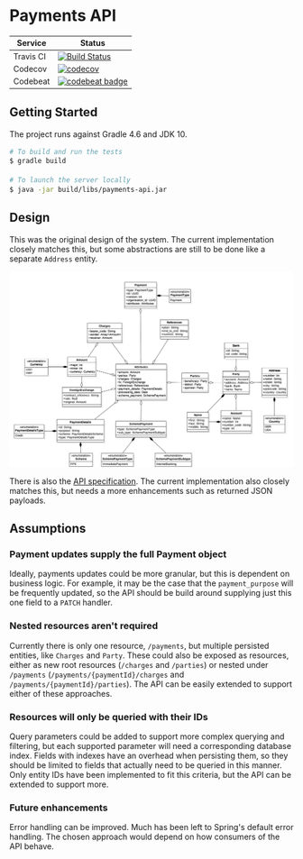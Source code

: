 # Payments API

| Service | Status |
| --- | --- |
| Travis CI | [![Build Status](https://travis-ci.org/kwyse/payments-api.svg?branch=master)](https://travis-ci.org/kwyse/payments-api) |
| Codecov | [![codecov](https://codecov.io/gh/kwyse/payments-api/branch/master/graph/badge.svg)](https://codecov.io/gh/kwyse/payments-api) |
| Codebeat | [![codebeat badge](https://codebeat.co/badges/826c7327-613d-49c9-9837-38766606d3f8)](https://codebeat.co/projects/github-com-kwyse-payments-api-master) |

## Getting Started

The project runs against Gradle 4.6 and JDK 10.

```bash
# To build and run the tests
$ gradle build

# To launch the server locally
$ java -jar build/libs/payments-api.jar
```

## Design

This was the original design of the system. The current implementation closely
matches this, but some abstractions are still to be done like a separate
`Address` entity.

![Original API design](docs/original_api_design.png)

There is also the [API specification](http://htmlpreview.github.io/?https://github.com/kwyse/payments-api/blob/master/api_specification.html).
The current implementation also closely matches this, but needs a more
enhancements such as returned JSON payloads.

## Assumptions

### Payment updates supply the full Payment object

Ideally, payments updates could be more granular, but this is dependent on
business logic. For example, it may be the case that the `payment_purpose` will
be frequently updated, so the API should be build around supplying just this
one field to a `PATCH` handler.

### Nested resources aren't required

Currently there is only one resource, `/payments`, but multiple persisted
entities, like `Charges` and `Party`. These could also be exposed as resources,
either as new root resources (`/charges` and `/parties`) or nested under
`/payments` (`/payments/{paymentId}/charges` and `/payments/{paymentId}/parties`).
The API can be easily extended to support either of these approaches.

### Resources will only be queried with their IDs

Query parameters could be added to support more complex querying and filtering,
but each supported parameter will need a corresponding database index. Fields
with indexes have an overhead when persisting them, so they should be limited
to fields that actually need to be queried in this manner. Only entity IDs have
been implemented to fit this criteria, but the API can be extended to support
more.

### Future enhancements

Error handling can be improved. Much has been left to Spring's default error
handling. The chosen approach would depend on how consumers of the API behave.